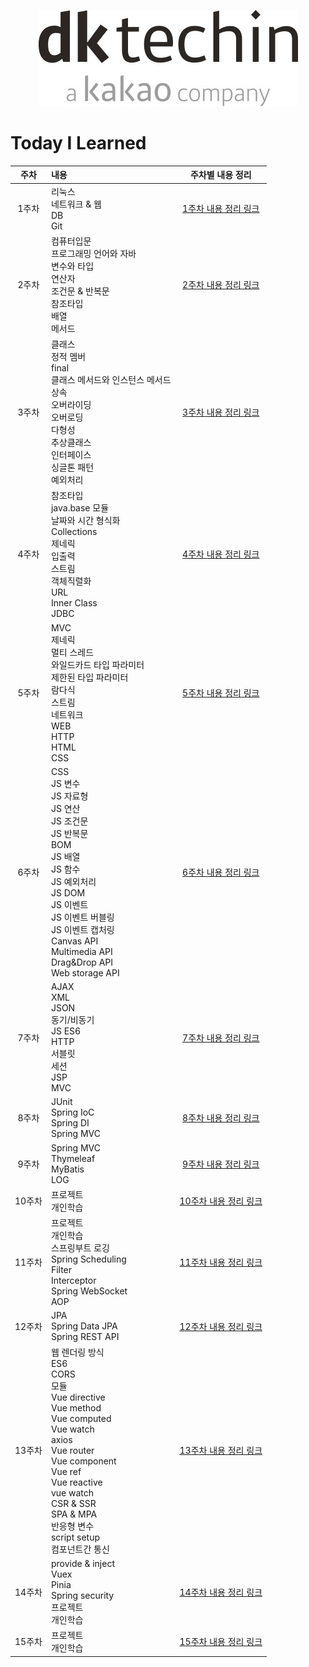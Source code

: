 <p align="center"><img src="img.png"></p>

# Today I Learned

|  주차  | 내용                                                                                                                                                                                                                                                          |          주차별 내용 정리           |
|:----:|:------------------------------------------------------------------------------------------------------------------------------------------------------------------------------------------------------------------------------------------------------------|:----------------------------:|
| 1주차  | 리눅스<br>네트워크 & 웹<br>DB<br>Git                                                                                                                                                                                                                                | [1주차 내용 정리 링크](./week01/src) |
| 2주차  | 컴퓨터입문<br/>프로그래밍 언어와 자바<br/>변수와 타입<br/>연산자<br/>조건문 & 반복문<br/>참조타입<br/>배열<br/>메서드                                                                                                                                                                             | [2주차 내용 정리 링크](./week02/src) |
| 3주차  | 클래스<br/>정적 멤버<br/>final<br/>클래스 메서드와 인스턴스 메서드<br/>상속<br/>오버라이딩<br/>오버로딩<br/>다형성<br/>추상클래스<br/>인터페이스<br/>싱글톤 패턴<br/>예외처리<br/>                                                                                                                                | [3주차 내용 정리 링크](./week03/src) |
| 4주차  | 참조타입<br/>java.base 모듈<br/>날짜와 시간 형식화<br/>Collections<br/>제네릭<br/>입출력<br/>스트림<br/>객체직렬화<br/>URL <br> Inner Class <br> JDBC                                                                                                                                   | [4주차 내용 정리 링크](./week04/src) |
| 5주차  | MVC<br>제네릭<br>멀티 스레드<br/>와일드카드 타입 파라미터<br>제한된 타입 파라미터<br/> 람다식<br/>스트림<br/>네트워크<br/>WEB<br/>HTTP<br/>HTML<br/>CSS                                                                                                                                           | [5주차 내용 정리 링크](./week05/src) |
| 6주차  | CSS<br/>JS 변수<br>JS 자료형<br/>JS 연산<br>JS 조건문<br>JS 반복문<br>BOM<br/>JS 배열<br/>JS 함수<br/>JS 예외처리<br/>JS DOM<br/>JS 이벤트<br/>JS 이벤트 버블링<br/>JS 이벤트 캡처링<br/> Canvas API<br/>Multimedia API<br/>Drag&Drop API<br/>Web storage API<br/>                              |   [6주차 내용 정리 링크](./week06)   |
| 7주차  | AJAX<br/>XML<br/>JSON<br/>동기/비동기<br/>JS ES6<br/>HTTP<br/>서블릿<br/>세션<br/>JSP<br/>MVC<br/>                                                                                                                                                                    |   [7주차 내용 정리 링크](./week07)   |
| 8주차  | JUnit<br/>Spring IoC<br/>Spring DI<br/>Spring MVC<br/>                                                                                                                                                                                                      |   [8주차 내용 정리 링크](./week08)   |
| 9주차  | Spring MVC<br/>Thymeleaf<br/>MyBatis<br/>LOG<br/>                                                                                                                                                                                                           |   [9주차 내용 정리 링크](./week09)   |
| 10주차 | 프로젝트<br/>개인학습<br/>                                                                                                                                                                                                                                          |  [10주차 내용 정리 링크](./week10)   |
| 11주차 | 프로젝트<br/>개인학습<br/>스프링부트 로깅<br/>Spring Scheduling<br/>Filter<br/>Interceptor<br/>Spring WebSocket<br/>AOP<br/>                                                                                                                                               |  [11주차 내용 정리 링크](./week11)   |
| 12주차 | JPA<br/>Spring Data JPA<br/>Spring REST API<br/>                                                                                                                                                                                                            |  [12주차 내용 정리 링크](./week12)   |
| 13주차 | 웹 렌더링 방식<br/>ES6<br/>CORS<br/>모듈<br/>Vue directive<br/>Vue method<br/>Vue computed<br/>Vue watch<br/>axios<br/>Vue router<br/>Vue component<br/>Vue ref<br/>Vue reactive<br/>vue watch<br/>CSR & SSR<br/>SPA & MPA<br/>반응형 변수<br/>script setup<br/>컴포넌트간 통신 |  [13주차 내용 정리 링크](./week13)   |
| 14주차 | provide & inject<br/>Vuex<br/>Pinia<br/>Spring security<br/>프로젝트<br/>개인학습<br/>                                                                                                                                                                              |  [14주차 내용 정리 링크](./week14)   |
| 15주차 | 프로젝트<br/>개인학습<br/>                                                                                                                                                                                                                                               |  [15주차 내용 정리 링크](./week15)   |
